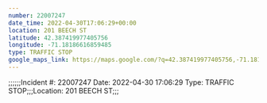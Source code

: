 ```yaml
---
number: 22007247
date_time: 2022-04-30T17:06:29+00:00
location: 201 BEECH ST
latitude: 42.387419977405756
longitude: -71.18186616859485
type: TRAFFIC STOP
google_maps_link: https://maps.google.com/?q=42.387419977405756,-71.18186616859485
---
```


;;;;;;Incident #: 22007247  Date: 2022-04-30 17:06:29   Type: TRAFFIC STOP;;;Location: 201 BEECH ST;;;
